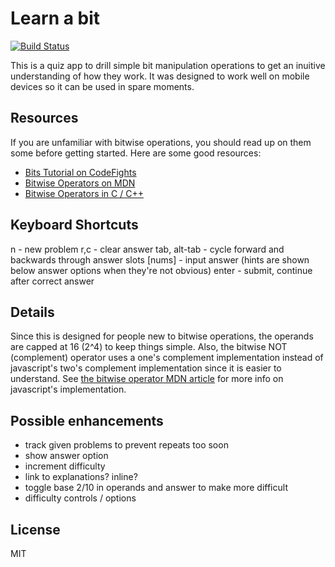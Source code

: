 # Learn a bit
[![Build Status](https://travis-ci.org/btbright/learn-a-bit.svg?branch=master)](https://travis-ci.org/btbright/learn-a-bit)

This is a quiz app to drill simple bit manipulation operations to get an inuitive understanding of how they work. It was designed to work well on mobile devices so it can be used in spare moments.

## Resources
If you are unfamiliar with bitwise operations, you should read up on them some before getting started. Here are some good resources:

- [Bits Tutorial on CodeFights](https://app.codesignal.com/interview-practice/topics/bits/tutorial)
- [Bitwise Operators on MDN](https://developer.mozilla.org/en-US/docs/Web/JavaScript/Reference/Operators/Bitwise_Operators)
- [Bitwise Operators in C / C++](https://www.cprogramming.com/tutorial/bitwise_operators.html)

## Keyboard Shortcuts
n - new problem
r,c - clear answer
tab, alt-tab - cycle forward and backwards through answer slots
[nums] - input answer (hints are shown below answer options when they're not obvious)
enter - submit, continue after correct answer

## Details
Since this is designed for people new to bitwise operations, the operands are capped at 16 (2^4) to keep things simple. Also, the bitwise NOT (complement) operator uses a one's complement implementation instead of javascript's two's complement implementation since it is easier to understand. See [the bitwise operator MDN article](https://developer.mozilla.org/en-US/docs/Web/JavaScript/Reference/Operators/Bitwise_Operators#Signed_32-bit_integers) for more info on javascript's implementation.

## Possible enhancements
- track given problems to prevent repeats too soon
- show answer option
- increment difficulty
- link to explanations? inline?
- toggle base 2/10 in operands and answer to make more difficult
- difficulty controls / options

## License
MIT
